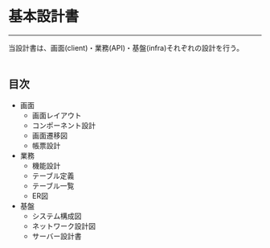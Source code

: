 # 基本設計書
---
当設計書は、画面(client)・業務(API)・基盤(infra)それぞれの設計を行う。<br>
<br>

## 目次

- 画面
    - 画面レイアウト
    - コンポーネント設計
    - 画面遷移図
    - 帳票設計
- 業務
    - 機能設計
    - テーブル定義
    - テーブル一覧
    - ER図
- 基盤
    - システム構成図
    - ネットワーク設計図
    - サーバー設計書